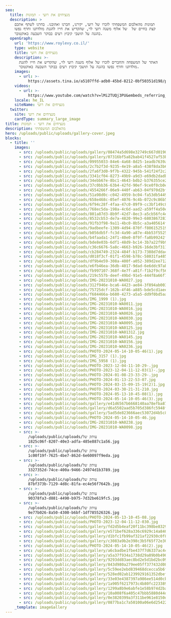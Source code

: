 ```yaml
---
seo:
  title: מנציחים את רועי - תמונות
  description: >
    תמונות מהאלבום המשפחתי לזכרו של רועי, יקירנו, חברנו ואהובנו. בחרנו לשתף אתכם
    קצת בחיים של  של אלוף משנה רועי לוי, שהקדיש את חייו להגנת מולדתנו וחרף נפשו
    בהגנה על תושבי קיבוץ רעים בבוקר השבעה באוקטובר.
  openGraph:
    url: 'https://www.roylevy.co.il/'
    type: website
    title: מנציחים את רועי
    description: >-
      האתר של המשפחה והחברים לזכרו של אלוף משנה רועי לוי, שהקדיש את חייו להגנת
      מולדתנו וחרף נפשו בהגנה על תושבי קיבוץ רעים בבוקר השבעה באוקטובר.
    images:
      - url: >-
          https://assets.tina.io/a5107ffd-adb0-45bd-8212-0bf50351d198/public/uploads/home-cover.jpeg
    videos:
      - url: >-
          https://www.youtube.com/watch?v=lMi2TUQj3PU&embeds_referring_euri=https%3A%2F%2Fwww.roylevy.co.il%2F
    locale: he_IL
    siteName: מנציחים את רועי
  twitter:
    site: מנציחים את רועי
    cardType: summary_large_image
title: מנציחים את רועי - תמונות
description: מהאלבום המשפחתי
hero: /uploads/public/uploads/gallery-cover.jpeg
blocks:
  - title: ''
    images:
      - src: /uploads/public/uploads/gallery/08474a5d698e32749c667d0190bd409a.jpeg
      - src: /uploads/public/uploads/gallery/07316bf5a82bab41f4527af53b7829b9.jpeg
      - src: /uploads/public/uploads/09955033-84e6-4a68-8d25-1eadb7639a37.jpg
      - src: /uploads/public/uploads/2c7b2f3d-9235-4e19-a8a5-438f8da3b6a9.jpg
      - src: /uploads/public/uploads/2fa6f3d0-9f7b-4322-945b-541f24f2c248.jpg
      - src: /uploads/public/uploads/3341cf04-8273-49b9-a9d3-e69db2dadbc0.jpg
      - src: /uploads/public/uploads/34ebb67e-8bc1-4643-bdb2-b376355ce2f1.jpg
      - src: /uploads/public/uploads/37c0bb36-63b4-42fd-90ef-9ce0f0cb0e5b.jpg
      - src: /uploads/public/uploads/4554266f-06e9-440f-ab63-04f970d2bfe7.jpg
      - src: /uploads/public/uploads/51a98d0c-c042-4959-bc04-fa53db544977.jpg
      - src: /uploads/public/uploads/658e468c-05ef-4076-9c4b-072c9c86b546.jpg
      - src: /uploads/public/uploads/6f94c28f-4faa-47c0-89f9-cc3bf149c825.jpg
      - src: /uploads/public/uploads/768ec5da-198a-4c6d-aad2-a59ff4a50e35.jpg
      - src: /uploads/public/uploads/801a87d3-8b9f-42d7-8ec3-a5cb56fc4e41.jpg
      - src: /uploads/public/uploads/8532cb53-de7a-4820-99e3-680386728359.jpg
      - src: /uploads/public/uploads/91fb3f98-9a11-4bc0-8b5c-a3a405614fe0.jpg
      - src: /uploads/public/uploads/9adbeefe-1309-4d94-870f-f80615251974.jpg
      - src: /uploads/public/uploads/b056db5f-fc3d-4a90-a87e-4bb53f552512.jpg
      - src: /uploads/public/uploads/b4faada1-24f1-40e0-8f9f-fa8b99242f32.jpg
      - src: /uploads/public/uploads/bde8e03b-6df1-48d9-bc14-3b7a22f9b923.jpg
      - src: /uploads/public/uploads/c36c6676-5a8c-4663-b926-16de3bf3113a.jpg
      - src: /uploads/public/uploads/cb284749-2324-484f-b173-7388d7ddacdc.jpg
      - src: /uploads/public/uploads/d018f3cf-01f1-4598-b78c-58031fa485a7.jpg
      - src: /uploads/public/uploads/df9b4e59-308a-400f-a052-389d2ee7121d.jpg
      - src: /uploads/public/uploads/e6fb46ea-36db-4017-9dad-6e6ddc97ab09.jpg
      - src: /uploads/public/uploads/fb997107-368f-4e7f-a81f-f1b2f9cf5620.jpg
      - src: /uploads/public/uploads/219c557b-deef-49bd-91e5-444f8a66f78e2.jpg
      - src: /uploads/public/uploads/IMG-20231010-WA0027.jpg
      - src: /uploads/public/uploads/312f946e-bca6-4423-ae84-3f894ab00388.jpg
      - src: /uploads/public/uploads/75725dcf-162b-4f46-a885-bde5cd1aeeea.jpg
      - src: /uploads/public/uploads/f684466a-b680-4273-a5a5-dd9f0bd5aad5.jpg
      - src: /uploads/public/uploads/IMG_1999 (1).jpg
      - src: /uploads/public/uploads/IMG-20231010-WA0011.jpg
      - src: /uploads/public/uploads/IMG-20231010-WA0016.jpg
      - src: /uploads/public/uploads/IMG-20231010-WA0026.jpg
      - src: /uploads/public/uploads/IMG-20231010-WA0030.jpg
      - src: /uploads/public/uploads/IMG-20231010-WA0095.jpg
      - src: /uploads/public/uploads/IMG-20231010-WA0125.jpg
      - src: /uploads/public/uploads/IMG-20231010-WA01312.jpg
      - src: /uploads/public/uploads/IMG-20231010-WA0145.jpg
      - src: /uploads/public/uploads/IMG-20231010-WA0156.jpg
      - src: /uploads/public/uploads/IMG-20231010-WA0236.jpg
      - src: /uploads/public/uploads/PHOTO-2024-05-14-10-05-46(1).jpg
      - src: /uploads/public/uploads/IMG_3157 (1).jpg
      - src: /uploads/public/uploads/IMG_5958 (1).jpg
      - src: /uploads/public/uploads/PHOTO-2023-12-04-11-10-29-.jpg
      - src: /uploads/public/uploads/PHOTO-2023-12-04-11-12-03(1)-.jpg
      - src: /uploads/public/uploads/PHOTO-2024-01-08-23-33-29-.jpg
      - src: /uploads/public/uploads/PHOTO-2024-01-13-22-53-07.jpg
      - src: /uploads/public/uploads/PHOTO-2024-03-15-09-15-19(2)1.jpg
      - src: /uploads/public/uploads/PHOTO-2024-03-30-21-31-210.jpg
      - src: /uploads/public/uploads/PHOTO-2024-05-13-10-45-08(1).jpg
      - src: /uploads/public/uploads/PHOTO-2024-05-14-10-05-46(3).jpg
      - src: /uploads/public/uploads/gallery/e41d6567b6668140aa78efba87067583.jpeg
      - src: /uploads/public/uploads/gallery/d6a5502aad5b705d386fc5948fa29918.jpeg
      - src: /uploads/public/uploads/gallery/5ad5de823666aec53072d4b5c86e1782.jpeg
      - src: /uploads/public/uploads/PHOTO-2024-05-14-10-05-46.jpg
      - src: /uploads/public/uploads/IMG-20231010-WA0238.jpg
      - src: /uploads/public/uploads/IMG-20231010-WA0098.jpg
      - src: >-
          /uploads/public/uploads/עותק של
          1825c06f-8207-40e3-adfa-485e887c1a56.jpg
      - src: >-
          /uploads/public/uploads/עותק של
          1c00f19f-7625-4be7-862d-6e60097f9eda.jpg
      - src: >-
          /uploads/public/uploads/עותק של
          3327352d-74ce-400a-9466-24974d1b3789.jpg
      - src: >-
          /uploads/public/uploads/עותק של
          87bf373b-7129-4d8c-81fa-ec4e56f7642b.jpg
      - src: >-
          /uploads/public/uploads/עותק של
          90378fa3-d881-4490-b975-7d32be619fc5.jpg
      - src: >-
          /uploads/public/uploads/עותק של
          9e77b026-8a50-4300-b6bf-1df785526326.jpg
      - src: /uploads/public/uploads/PHOTO-2024-05-13-10-45-08.jpg
      - src: /uploads/public/uploads/PHOTO-2023-12-04-11-12-030.jpg
      - src: /uploads/public/uploads/gallery/fd2d5b4eaf20f11bc398be8329035c95.jpeg
      - src: /uploads/public/uploads/gallery/e571bef628a336c6929c14a840401000.jpeg
      - src: /uploads/public/uploads/gallery/d1bfc1fb99af321af22930c0f8e53bae.jpeg
      - src: /uploads/public/uploads/gallery/c3083a9b2e398c3b5f65f72e30539a5f.jpeg
      - src: /uploads/public/uploads/PHOTO-2024-05-14-10-05-46(2).jpg
      - src: /uploads/public/uploads/gallery/a6cbadbe1fbe437f7d6337ac4cc84940.jpeg
      - src: /uploads/public/uploads/gallery/a5a37f934a1738d29a89b0b4904f7cfb.jpeg
      - src: /uploads/public/uploads/gallery/9293dd83aec8bd2e5d1bd2bc0987a14a.jpeg
      - src: /uploads/public/uploads/gallery/843d980a279ee05ff377432d0897c0a2.jpeg
      - src: /uploads/public/uploads/gallery/5c59ee2ebd839468dcecca5b6fe20d01.jpeg
      - src: /uploads/public/uploads/gallery/528ed02ab1239929161352dbef38fc63.jpeg
      - src: /uploads/public/uploads/gallery/33e03e4387397a986ee514d0cbd0930e.jpeg
      - src: /uploads/public/uploads/gallery/1a905f6217973c4b80fc22338914fe06.jpeg
      - src: /uploads/public/uploads/gallery/1299a8b9e6abfe1e58b974d2bab2eb61.jpeg
      - src: /uploads/public/uploads/gallery/10a008f6a405c47bbb5880d44da78c5f.jpeg
      - src: /uploads/public/uploads/gallery/0e3820399a3f311be961e8150ddb9e64.jpeg
      - src: /uploads/public/uploads/gallery/0877ba1c7a50100a06e6d25422921d23.jpeg
    _template: imageGallery
---
```


